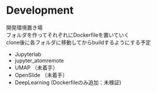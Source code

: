# Development
開発環境置き場 \
フォルダを作ってそれぞれにDockerfileを置いていく \
clone後に各フォルダに移動してからbuildするようにする予定

* Jupyterlab
* jupyter_atomremote
* UMAP （未着手）
* OpenSlide （未着手）
* DeepLearning (Dockerfileのみ追加：未検証)
